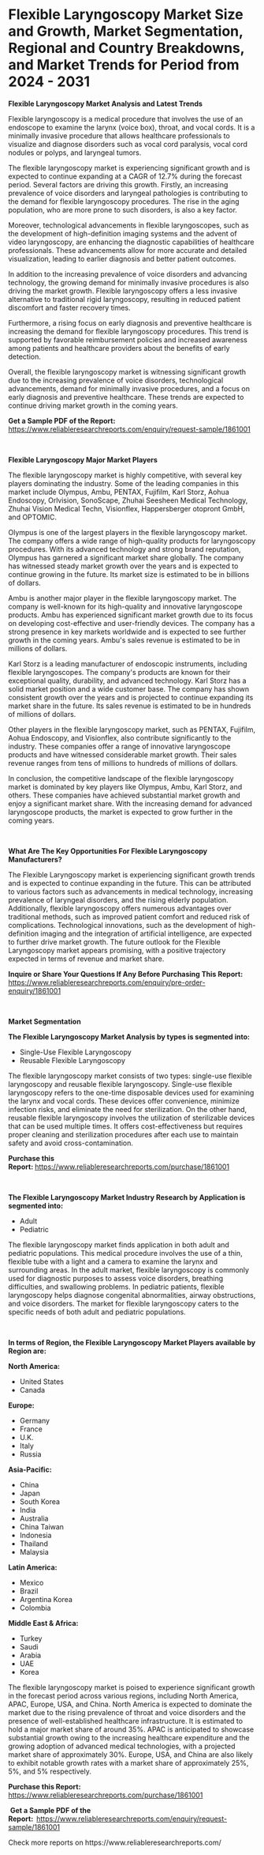 <p><h1>Flexible Laryngoscopy Market Size and Growth, Market Segmentation, Regional and Country Breakdowns, and Market Trends for Period from 2024 -  2031</h1></p><p><strong>Flexible Laryngoscopy Market Analysis and Latest Trends</strong></p>
<p><p>Flexible laryngoscopy is a medical procedure that involves the use of an endoscope to examine the larynx (voice box), throat, and vocal cords. It is a minimally invasive procedure that allows healthcare professionals to visualize and diagnose disorders such as vocal cord paralysis, vocal cord nodules or polyps, and laryngeal tumors.</p><p>The flexible laryngoscopy market is experiencing significant growth and is expected to continue expanding at a CAGR of 12.7% during the forecast period. Several factors are driving this growth. Firstly, an increasing prevalence of voice disorders and laryngeal pathologies is contributing to the demand for flexible laryngoscopy procedures. The rise in the aging population, who are more prone to such disorders, is also a key factor.</p><p>Moreover, technological advancements in flexible laryngoscopes, such as the development of high-definition imaging systems and the advent of video laryngoscopy, are enhancing the diagnostic capabilities of healthcare professionals. These advancements allow for more accurate and detailed visualization, leading to earlier diagnosis and better patient outcomes.</p><p>In addition to the increasing prevalence of voice disorders and advancing technology, the growing demand for minimally invasive procedures is also driving the market growth. Flexible laryngoscopy offers a less invasive alternative to traditional rigid laryngoscopy, resulting in reduced patient discomfort and faster recovery times.</p><p>Furthermore, a rising focus on early diagnosis and preventive healthcare is increasing the demand for flexible laryngoscopy procedures. This trend is supported by favorable reimbursement policies and increased awareness among patients and healthcare providers about the benefits of early detection.</p><p>Overall, the flexible laryngoscopy market is witnessing significant growth due to the increasing prevalence of voice disorders, technological advancements, demand for minimally invasive procedures, and a focus on early diagnosis and preventive healthcare. These trends are expected to continue driving market growth in the coming years.</p></p>
<p><strong>Get a Sample PDF of the Report:&nbsp;</strong> <a href="https://www.reliableresearchreports.com/enquiry/request-sample/1861001">https://www.reliableresearchreports.com/enquiry/request-sample/1861001</a></p>
<p>&nbsp;</p>
<p><strong>Flexible Laryngoscopy Major Market Players</strong></p>
<p><p>The flexible laryngoscopy market is highly competitive, with several key players dominating the industry. Some of the leading companies in this market include Olympus, Ambu, PENTAX, Fujifilm, Karl Storz, Aohua Endoscopy, Orlvision, SonoScape, Zhuhai Seesheen Medical Technology, Zhuhai Vision Medical Techn, Visionflex, Happersberger otopront GmbH, and OPTOMIC.</p><p>Olympus is one of the largest players in the flexible laryngoscopy market. The company offers a wide range of high-quality products for laryngoscopy procedures. With its advanced technology and strong brand reputation, Olympus has garnered a significant market share globally. The company has witnessed steady market growth over the years and is expected to continue growing in the future. Its market size is estimated to be in billions of dollars.</p><p>Ambu is another major player in the flexible laryngoscopy market. The company is well-known for its high-quality and innovative laryngoscope products. Ambu has experienced significant market growth due to its focus on developing cost-effective and user-friendly devices. The company has a strong presence in key markets worldwide and is expected to see further growth in the coming years. Ambu's sales revenue is estimated to be in millions of dollars.</p><p>Karl Storz is a leading manufacturer of endoscopic instruments, including flexible laryngoscopes. The company's products are known for their exceptional quality, durability, and advanced technology. Karl Storz has a solid market position and a wide customer base. The company has shown consistent growth over the years and is projected to continue expanding its market share in the future. Its sales revenue is estimated to be in hundreds of millions of dollars.</p><p>Other players in the flexible laryngoscopy market, such as PENTAX, Fujifilm, Aohua Endoscopy, and Visionflex, also contribute significantly to the industry. These companies offer a range of innovative laryngoscope products and have witnessed considerable market growth. Their sales revenue ranges from tens of millions to hundreds of millions of dollars.</p><p>In conclusion, the competitive landscape of the flexible laryngoscopy market is dominated by key players like Olympus, Ambu, Karl Storz, and others. These companies have achieved substantial market growth and enjoy a significant market share. With the increasing demand for advanced laryngoscope products, the market is expected to grow further in the coming years.</p></p>
<p>&nbsp;</p>
<p><strong>What Are The Key Opportunities For Flexible Laryngoscopy Manufacturers?</strong></p>
<p><p>The Flexible Laryngoscopy market is experiencing significant growth trends and is expected to continue expanding in the future. This can be attributed to various factors such as advancements in medical technology, increasing prevalence of laryngeal disorders, and the rising elderly population. Additionally, flexible laryngoscopy offers numerous advantages over traditional methods, such as improved patient comfort and reduced risk of complications. Technological innovations, such as the development of high-definition imaging and the integration of artificial intelligence, are expected to further drive market growth. The future outlook for the Flexible Laryngoscopy market appears promising, with a positive trajectory expected in terms of revenue and market share.</p></p>
<p><strong>Inquire or Share Your Questions If Any Before Purchasing This Report:</strong> <a href="https://www.reliableresearchreports.com/enquiry/pre-order-enquiry/1861001">https://www.reliableresearchreports.com/enquiry/pre-order-enquiry/1861001</a></p>
<p>&nbsp;</p>
<p><strong>Market Segmentation</strong></p>
<p><strong>The Flexible Laryngoscopy Market Analysis by types is segmented into:</strong></p>
<p><ul><li>Single-Use Flexible Laryngoscopy</li><li>Reusable Flexible Laryngoscopy</li></ul></p>
<p><p>The flexible laryngoscopy market consists of two types: single-use flexible laryngoscopy and reusable flexible laryngoscopy. Single-use flexible laryngoscopy refers to the one-time disposable devices used for examining the larynx and vocal cords. These devices offer convenience, minimize infection risks, and eliminate the need for sterilization. On the other hand, reusable flexible laryngoscopy involves the utilization of sterilizable devices that can be used multiple times. It offers cost-effectiveness but requires proper cleaning and sterilization procedures after each use to maintain safety and avoid cross-contamination.</p></p>
<p><strong>Purchase this Report:&nbsp;</strong><a href="https://www.reliableresearchreports.com/purchase/1861001">https://www.reliableresearchreports.com/purchase/1861001</a></p>
<p>&nbsp;</p>
<p><strong>The Flexible Laryngoscopy Market Industry Research by Application is segmented into:</strong></p>
<p><ul><li>Adult</li><li>Pediatric</li></ul></p>
<p><p>The flexible laryngoscopy market finds application in both adult and pediatric populations. This medical procedure involves the use of a thin, flexible tube with a light and a camera to examine the larynx and surrounding areas. In the adult market, flexible laryngoscopy is commonly used for diagnostic purposes to assess voice disorders, breathing difficulties, and swallowing problems. In pediatric patients, flexible laryngoscopy helps diagnose congenital abnormalities, airway obstructions, and voice disorders. The market for flexible laryngoscopy caters to the specific needs of both adult and pediatric populations.</p></p>
<p>&nbsp;</p>
<p><strong>In terms of Region, the Flexible Laryngoscopy Market Players available by Region are:</strong></p>
<p>
    <p> <strong> North America: </strong>
        <ul>
            <li>United States</li>
            <li>Canada</li>
        </ul>
        </p> 
    <p> <strong> Europe: </strong>
        <ul>
            <li>Germany</li>
            <li>France</li>
            <li>U.K.</li>
            <li>Italy</li>
            <li>Russia</li>
        </ul>
        </p> 
    <p> <strong> Asia-Pacific: </strong>
        <ul>
            <li>China</li>
            <li>Japan</li>
            <li>South Korea</li>
            <li>India</li>
            <li>Australia</li>
            <li>China Taiwan</li>
            <li>Indonesia</li>
            <li>Thailand</li>
            <li>Malaysia</li>
        </ul>
        </p> 
    <p> <strong> Latin America: </strong>
        <ul>
            <li>Mexico</li>
            <li>Brazil</li>
            <li>Argentina Korea</li>
            <li>Colombia</li>
        </ul>
        </p> 
    <p> <strong> Middle East & Africa: </strong>
        <ul>
            <li>Turkey</li>
            <li>Saudi</li>
            <li>Arabia</li>
            <li>UAE</li>
            <li>Korea</li>
        </ul>
    </p>
    </p>
<p><p>The flexible laryngoscopy market is poised to experience significant growth in the forecast period across various regions, including North America, APAC, Europe, USA, and China. North America is expected to dominate the market due to the rising prevalence of throat and voice disorders and the presence of well-established healthcare infrastructure. It is estimated to hold a major market share of around 35%. APAC is anticipated to showcase substantial growth owing to the increasing healthcare expenditure and the growing adoption of advanced medical technologies, with a projected market share of approximately 30%. Europe, USA, and China are also likely to exhibit notable growth rates with a market share of approximately 25%, 5%, and 5% respectively.</p></p>
<p><strong>Purchase this Report: </strong><a href="https://www.reliableresearchreports.com/purchase/1861001">https://www.reliableresearchreports.com/purchase/1861001</a></p>
<p>&nbsp;<strong>Get a Sample PDF of the Report:&nbsp;&nbsp;</strong><a href="https://www.reliableresearchreports.com/enquiry/request-sample/1861001">https://www.reliableresearchreports.com/enquiry/request-sample/1861001</a></p>
<p><strong></strong></p>
<p>Check more reports on https://www.reliableresearchreports.com/</p>